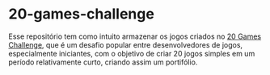 # 20-games-challenge
Esse repositório tem como intuito armazenar os jogos criados no <a href="https://20_games_challenge.gitlab.io/">20 Games Challenge</a>, que é um desafio popular entre desenvolvedores de jogos, especialmente iniciantes, com o objetivo de criar 20 jogos simples em um período relativamente curto, criando assim um portifólio.
